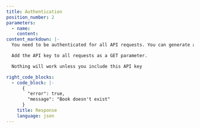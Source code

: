 ```yaml
---
title: Authentication
position_number: 2
parameters:
  - name:
    content:
content_markdown: |-
  You need to be authenticated for all API requests. You can generate an API key in your developer dashboard.

  Add the API key to all requests as a GET parameter.

  Nothing will work unless you include this API key

right_code_blocks:
  - code_block: |-
      {
        "error": true,
        "message": "Book doesn't exist"
      }
    title: Response
    language: json
---
```

